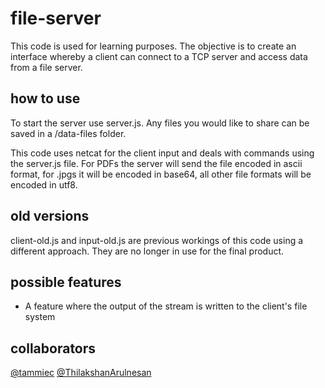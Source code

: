 # file-server

This code is used for learning purposes. The objective is to create an interface whereby a client can connect to a TCP server and access data from a file server.

## how to use

To start the server use server.js. Any files you would like to share can be saved in a /data-files folder.


This code uses netcat for the client input and deals with commands using the server.js file. For PDFs the server will send the file encoded in ascii format, for .jpgs it will be encoded in base64, all other file formats will be encoded in utf8.

## old versions

client-old.js and input-old.js are previous workings of this code using a different approach. They are no longer in use for the final product.

## possible features
- A feature where the output of the stream is written to the client's file system 


## collaborators
[@tammiec](https://github.com/tammiec)
[@ThilakshanArulnesan](https://github.com/ThilakshanArulnesan)
